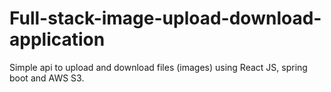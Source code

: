 # Full-stack-image-upload-download-application
Simple api to upload and download files (images) using React JS, spring boot and AWS S3.
